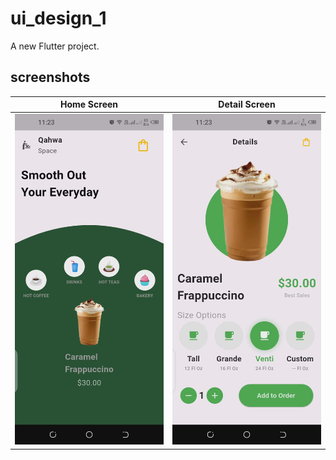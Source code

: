 # ui_design_1

A new Flutter project.

## screenshots

| Home Screen | Detail Screen | 
| ------------ | --------------- |
| <img src="screenshots/home.jpg" width="250"/> | <img src="screenshots/detail.jpg" width="250"/> |
